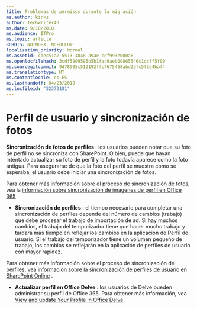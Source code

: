 ```yaml
---
title: Problemas de permisos durante la migración
ms.author: kirks
author: Techwriter40
ms.date: 9/18/2018
ms.audience: ITPro
ms.topic: article
ROBOTS: NOINDEX, NOFOLLOW
localization_priority: Normal
ms.assetid: cbec51a7-5513-4848-a9ae-cdf993e000a8
ms.openlocfilehash: 3cdf5909595b5b1fac9aeb00865546c1dcff5f09
ms.sourcegitcommit: 9d78905c512192ffc4675468abd2efc5f2e4baf4
ms.translationtype: MT
ms.contentlocale: es-ES
ms.lasthandoff: 04/23/2019
ms.locfileid: "32372181"
---
```

# <a name="user-profile-and-photo-synchronization"></a>Perfil de usuario y sincronización de fotos

 **Sincronización de fotos de perfiles** : los usuarios pueden notar que su foto de perfil no se sincroniza con SharePoint. O bien, puede que hayan intentado actualizar su foto de perfil y la foto todavía aparece como la foto antigua. Para asegurarse de que la foto del perfil se muestra como se esperaba, el usuario debe iniciar una sincronización de fotos. 
  
Para obtener más información sobre el proceso de sincronización de fotos, vea la [información sobre sincronización de imágenes de perfil en Office 365](https://go.microsoft.com/fwlink/?linkid=2022634)
  
- **Sincronización de perfiles** : el tiempo necesario para completar una sincronización de perfiles depende del número de cambios (trabajo) que debe procesar el trabajo de importación de ad. Si hay muchos cambios, el trabajo del temporizador tiene que hacer mucho trabajo y tardará más tiempo en reflejar los cambios en la aplicación de Perfil de usuario. Si el trabajo del temporizador tiene un volumen pequeño de trabajo, los cambios se reflejarán en la aplicación de perfiles de usuario con mayor rapidez. 
  
Para obtener más información sobre el proceso de sincronización de perfiles, vea [información sobre la sincronización de perfiles de usuario en SharePoint Online](https://go.microsoft.com/fwlink/?linkid=2022639) .
    
- **Actualizar perfil en Office Delve** : los usuarios de Delve pueden administrar su perfil de Office 365. Para obtener más información, vea [View and update Your Profile in Office Delve](https://support.office.com/article/View-and-update-your-profile-in-Office-Delve-4e84343b-eedf-45a1-aeb9-8627ccca14ba).
    

